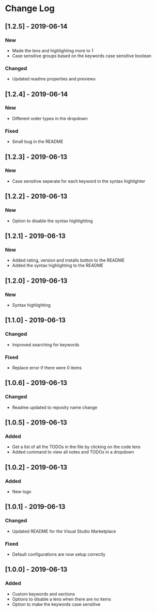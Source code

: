 # Change Log

## [1.2.5] - 2019-06-14
### New
- Made the lens and highlighting more to 1
- Case sensitive groups based on the keywords case sensitive boolean

### Changed
- Updated readme properties and previews

## [1.2.4] - 2019-06-14
### New
- Different order types in the dropdown

### Fixed
- Small bug in the README

## [1.2.3] - 2019-06-13
### New
- Case sensitive seperate for each keyword in the syntax highlighter

## [1.2.2] - 2019-06-13
### New
- Option to disable the syntax highlighting

## [1.2.1] - 2019-06-13
### New
- Added rating, version and installs button to the README
- Added the syntax highlighting to the README


## [1.2.0] - 2019-06-13
### New
- Syntax highlighting

## [1.1.0] - 2019-06-13
### Changed
- Improved searching for keywords
### Fixed
- Replace error if there were 0 items

## [1.0.6] - 2019-06-13
### Changed
- Readme updated to reposity name change

## [1.0.5] - 2019-06-13
### Added
- Get a list of all the TODOs in the file by clicking on the code lens
- Added command to view all notes and TODOs in a dropdown

## [1.0.2] - 2019-06-13
### Added
- New logo

## [1.0.1] - 2019-06-13
### Changed
- Updated README for the Visual Studio Marketplace
### Fixed
- Default configurations are now setup correctly

## [1.0.0] - 2019-06-13
### Added
- Custom keywords and sections
- Options to disable a lens when there are no items
- Option to make the keywords case sensitive
